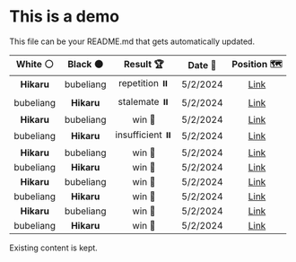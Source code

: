 # This is a demo

This file can be your README.md that gets automatically updated.

<!--START_SECTION:chessStats-->
<!-- Automatically generated with https://github.com/Balastrong/chess-stats-action -->

| White ⚪ | Black ⚫ | Result 🏆 | Date 📅 | Position 🗺️ |
|:---:|:---:|:---:|:---:|:---:|
| **Hikaru** | bubeliang | repetition ⏸️ | 5/2/2024 | <a href="http://www.ee.unb.ca/cgi-bin/tervo/fen.pl?select=8/R5bk/1Bp3p1/8/5n2/2P3NP/PP3P1P/3qRK2 b - -">Link</a> |
| bubeliang | **Hikaru** | stalemate ⏸️ | 5/2/2024 | <a href="http://www.ee.unb.ca/cgi-bin/tervo/fen.pl?select=8/8/8/8/p7/Pp6/1Pk5/K7 w - -">Link</a> |
| **Hikaru** | bubeliang | win 🥇 | 5/2/2024 | <a href="http://www.ee.unb.ca/cgi-bin/tervo/fen.pl?select=r4rk1/pb3qbQ/4p3/1ppnP1B1/3P1p2/2PB2R1/PP4PP/R5K1 b - -">Link</a> |
| bubeliang | **Hikaru** | insufficient ⏸️ | 5/2/2024 | <a href="http://www.ee.unb.ca/cgi-bin/tervo/fen.pl?select=8/8/8/6K1/8/8/3k4/8 w - -">Link</a> |
| **Hikaru** | bubeliang | win 🥇 | 5/2/2024 | <a href="http://www.ee.unb.ca/cgi-bin/tervo/fen.pl?select=r6r/p5pk/RP1qp1bp/4Qp2/2pB1P2/8/2P3PP/R5K1 b - -">Link</a> |
| bubeliang | **Hikaru** | win 🥇 | 5/2/2024 | <a href="http://www.ee.unb.ca/cgi-bin/tervo/fen.pl?select=8/1k2Kp2/1P2p1p1/1P2P2p/2n2r1P/8/8/8 w - -">Link</a> |
| **Hikaru** | bubeliang | win 🥇 | 5/2/2024 | <a href="http://www.ee.unb.ca/cgi-bin/tervo/fen.pl?select=8/4n1Q1/6kp/3b4/3B2P1/5q2/7K/8 b - -">Link</a> |
| bubeliang | **Hikaru** | win 🥇 | 5/2/2024 | <a href="http://www.ee.unb.ca/cgi-bin/tervo/fen.pl?select=2q1r1k1/5r1p/p5p1/1pp1b3/6n1/1PPR1Q2/P3NBK1/3R4 w - -">Link</a> |
| **Hikaru** | bubeliang | win 🥇 | 5/2/2024 | <a href="http://www.ee.unb.ca/cgi-bin/tervo/fen.pl?select=8/8/8/8/2K5/6R1/1k6/8 b - -">Link</a> |
| bubeliang | **Hikaru** | win 🥇 | 5/2/2024 | <a href="http://www.ee.unb.ca/cgi-bin/tervo/fen.pl?select=1r5k/7p/4B1p1/5p2/8/2p3P1/1p2RPKP/r2R4 w - -">Link</a> |

<!--END_SECTION:chessStats-->

Existing content is kept.
